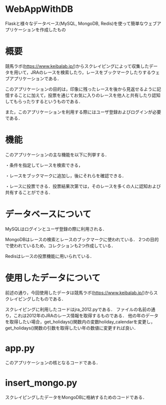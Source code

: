 # WebAppWithDB
Flaskと様々なデータベース(MySQL, MongoDB, Redis)を使って簡単なウェブアプリケーションを作成したもの

# 概要
競馬ラボ(https://www.keibalab.jp/)からスクレイピングによって収集したデータを用いて，JRAのレースを検索したり，レースをブックマークしたりするウェブアプリケーションである．

このアプリケーションの目的は，印象に残ったレースを後から見返せるように記憶することに加えて，投票を通じてお気に入りのレースを他人と共有したり認知してもらったりするというものである．

また，このアプリケーションを利用する際にはユーザ登録およびログインが必要である．

# 機能
このアプリケーションの主な機能を以下に列挙する．

・条件を指定してレースを検索できる，

・レースをブックマークに追加し，後にそれらを確認できる．

・レースに投票できる．投票結果次第では，そのレースを多くの人に認知および共有することができる．

# データベースについて
MySQLはログインとユーザ登録の際に利用される．

MongoDBはレースの検索とレースのブックマークに使われている．
2つの目的で使われているため，コレクションも2つ作成している．

Redisはレースの投票機能に用いられている．

# 使用したデータについて
前述の通り，今回使用したデータは競馬ラボ(https://www.keibalab.jp/)からスクレイピングしたものである．

スクレイピングに利用したコードはjra_2012.pyである．
ファイルの名前の通り，これは2012年のJRAのレース情報を取得するものである．
他の年のデータを取得したい場合，get_holidays()関数内の変数holiday_calendarを変更し，get_holidays()関数の引数を取得したい年の数値に変更すれば良い．

# app.py
このアプリケーションの核となるコードである．

# insert_mongo.py
スクレイピングしたデータをMongoDBに格納するためのコードである．

